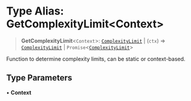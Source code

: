 # Type Alias: GetComplexityLimit\<Context\>

> **GetComplexityLimit**\<`Context`\>: [`ComplexityLimit`](../interfaces/ComplexityLimit.md) \| (`ctx`) => [`ComplexityLimit`](../interfaces/ComplexityLimit.md) \| `Promise`\<[`ComplexityLimit`](../interfaces/ComplexityLimit.md)\>

Function to determine complexity limits, can be static or context-based.

## Type Parameters

• **Context**
